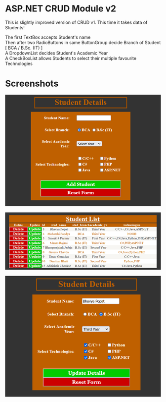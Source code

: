 # ASP.NET CRUD Module v2
This is slightly improved version of CRUD v1. This time it takes data of Students!

The first TextBox accepts Student's name<br>
Then after two RadioButtons in same ButtonGroup decide Branch of Student [ BCA / B.Sc. (IT) ]<br>
A DropdownList decides Student's Academic Year<br>
A CheckBoxList allows Students to select their multiple favourite Technologies

# Screenshots

<img src="screenshots/Screenshot (1006).png" />
<br><br>
<img src="screenshots/Screenshot (1007).png" />
<br><br>
<img src="screenshots/Screenshot (1008).png" />
